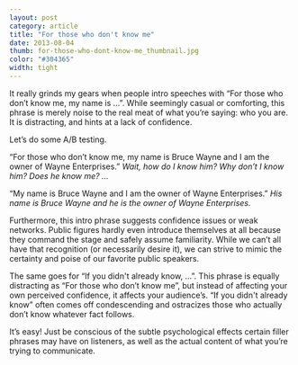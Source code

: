 ```yaml
---
layout: post
category: article
title: "For those who don't know me"
date: 2013-08-04
thumb: for-those-who-dont-know-me_thumbnail.jpg
color: "#304365"
width: tight
---
```


It really grinds my gears when people intro speeches with “For those who don’t know me, my name is …”. While seemingly casual or comforting, this phrase is merely noise to the real meat of what you’re saying: who you are. It is distracting, and hints at a lack of confidence.

Let’s do some A/B testing.

“For those who don’t know me, my name is Bruce Wayne and I am the owner of Wayne Enterprises.” *Wait, how do I know him? Why don’t I know him? Does he know me? …*

“My name is Bruce Wayne and I am the owner of Wayne Enterprises.” *His name is Bruce Wayne and he is the owner of Wayne Enterprises.*

Furthermore, this intro phrase suggests confidence issues or weak networks. Public figures hardly even introduce themselves at all because they command the stage and safely assume familiarity. While we can’t all have that recognition (or necessarily desire it), we can strive to mimic the certainty and poise of our favorite public speakers.

The same goes for “If you didn't already know, …”. This phrase is equally distracting as “For those who don’t know me”, but instead of affecting your own perceived confidence, it affects your audience’s. “If you didn't already know” often comes off condescending and ostracizes those who actually don’t know whatever fact follows.

It’s easy! Just be conscious of the subtle psychological effects certain filler phrases may have on listeners, as well as the actual content of what you’re trying to communicate.
